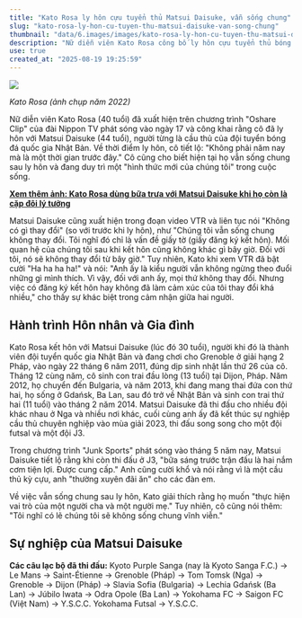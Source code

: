 ```yaml
---
title: "Kato Rosa ly hôn cựu tuyển thủ Matsui Daisuke, vẫn sống chung"
slug: "kato-rosa-ly-hon-cu-tuyen-thu-matsui-daisuke-van-song-chung"
thumbnail: "data/6.images/images/kato-rosa-ly-hon-cu-tuyen-thu-matsui-daisuke-van-song-chung.webp"
description: "Nữ diễn viên Kato Rosa công bố ly hôn cựu tuyển thủ bóng đá Nhật Matsui Daisuke nhưng vẫn sống chung nhà, giải thích về mối quan hệ mới của chúng tôi và sự khác biệt trong cảm xúc."
use: true
created_at: "2025-08-19 19:25:59"
---
```


![](/images/20250819-00000067-dal-000-6-view.webp)

*Kato Rosa (ảnh chụp năm 2022)*

Nữ diễn viên Kato Rosa (40 tuổi) đã xuất hiện trên chương trình "Oshare Clip" của đài Nippon TV phát sóng vào ngày 17 và công khai rằng cô đã ly hôn với Matsui Daisuke (44 tuổi), người từng là cầu thủ của đội tuyển bóng đá quốc gia Nhật Bản. Về thời điểm ly hôn, cô tiết lộ: "Không phải năm nay mà là một thời gian trước đây." Cô cũng cho biết hiện tại họ vẫn sống chung sau ly hôn và đang duy trì một "hình thức mới của chúng tôi" trong cuộc sống.

[**Xem thêm ảnh: Kato Rosa dùng bữa trưa với Matsui Daisuke khi họ còn là cặp đôi lý tưởng**](https://www.daily.co.jp/gossip/2022/06/08/0015371343.shtml?pp=2)

Matsui Daisuke cũng xuất hiện trong đoạn video VTR và liên tục nói "Không có gì thay đổi" (so với trước khi ly hôn), như "Chúng tôi vẫn sống chung không thay đổi. Tôi nghĩ đó chỉ là vấn đề giấy tờ (giấy đăng ký kết hôn). Mối quan hệ của chúng tôi sau khi kết hôn cũng không khác gì bây giờ. Đối với tôi, nó sẽ không thay đổi từ bây giờ." Tuy nhiên, Kato khi xem VTR đã bật cười "Ha ha ha ha!" và nói: "Anh ấy là kiểu người vẫn không ngừng theo đuổi những gì mình thích. Vì vậy, đối với anh ấy, mọi thứ không thay đổi. Nhưng việc có đăng ký kết hôn hay không đã làm cảm xúc của tôi thay đổi khá nhiều," cho thấy sự khác biệt trong cảm nhận giữa hai người.

## Hành trình Hôn nhân và Gia đình

Kato Rosa kết hôn với Matsui Daisuke (lúc đó 30 tuổi), người khi đó là thành viên đội tuyển quốc gia Nhật Bản và đang chơi cho Grenoble ở giải hạng 2 Pháp, vào ngày 22 tháng 6 năm 2011, đúng dịp sinh nhật lần thứ 26 của cô. Tháng 12 cùng năm, cô sinh con trai đầu lòng (13 tuổi) tại Dijon, Pháp. Năm 2012, họ chuyển đến Bulgaria, và năm 2013, khi đang mang thai đứa con thứ hai, họ sống ở Gdańsk, Ba Lan, sau đó trở về Nhật Bản và sinh con trai thứ hai (11 tuổi) vào tháng 2 năm 2014. Matsui Daisuke đã thi đấu cho nhiều đội khác nhau ở Nga và nhiều nơi khác, cuối cùng anh ấy đã kết thúc sự nghiệp cầu thủ chuyên nghiệp vào mùa giải 2023, thi đấu song song cho một đội futsal và một đội J3.

Trong chương trình "Junk Sports" phát sóng vào tháng 5 năm nay, Matsui Daisuke tiết lộ rằng khi còn thi đấu ở J3, "bữa sáng trước trận đấu là hai nắm cơm tiện lợi. Được cung cấp." Anh cũng cười khổ và nói rằng vì là một cầu thủ kỳ cựu, anh "thường xuyên đãi ăn" cho các đàn em.

Về việc vẫn sống chung sau ly hôn, Kato giải thích rằng họ muốn "thực hiện vai trò của một người cha và một người mẹ." Tuy nhiên, cô cũng nói thêm: "Tôi nghĩ có lẽ chúng tôi sẽ không sống chung vĩnh viễn."

## Sự nghiệp của Matsui Daisuke

**Các câu lạc bộ đã thi đấu:** Kyoto Purple Sanga (nay là Kyoto Sanga F.C.) → Le Mans → Saint-Étienne → Grenoble (Pháp) → Tom Tomsk (Nga) → Grenoble → Dijon (Pháp) → Slavia Sofia (Bulgaria) → Lechia Gdańsk (Ba Lan) → Júbilo Iwata → Odra Opole (Ba Lan) → Yokohama FC → Saigon FC (Việt Nam) → Y.S.C.C. Yokohama Futsal → Y.S.C.C.